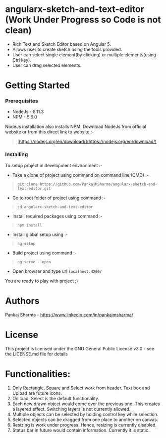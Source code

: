 # angularx-sketch-and-text-editor (Work Under Progress so Code is not clean)
- Rich Text and Sketch Editor based on Angular 5.
- Allows user to create sketch using the tools provided.
- User can select single element(by clicking) or multiple elements(using Ctrl key).
- User can drag selected elements.

# Getting Started

### Prerequisites
- NodeJs - 8.11.3
- NPM - 5.6.0

NodeJs installation also installs NPM.
Download NodeJs from official website or from this direct link to website :-
> [https://nodejs.org/en/download/](https://nodejs.org/en/download/)

### Installing
To setup project in development environment :-
- Take a clone of project using command on command line (CMD) :-
> `git clone https://github.com/PankajMSharma/angularx-sketch-and-text-editor.git`

- Go to root folder of project using command :-
> `cd angularx-sketch-and-text-editor`

- Install required packages using command :-
> `npm install`

- Install global setup using :-
> `ng setup`

- Build project using command :-
> `ng serve --open`

- Open browser and type url `localhost:4200/`

You are ready to play with project ;)

# Authors
Pankaj Sharma - https://www.linkedin.com/in/pankajmsharma/

# License
This project is licensed under the GNU General Public License v3.0 - see the LICENSE.md file for details


# Functionalities:
1. Only Rectangle, Square and Select work from header. Text box and Upload are future icons.
2. On load, Select is the default functionality.
3. Each new drawn object would come over the previous one. This creates a layered effect. Switching layers is not currently allowed.
4. Multiple objects can be selected by holding control key while selection.
5. Selected objects can be dragged from one place to another on canvas.
6. Resizing is work under progress. Hence, resizing is currently disabled.
7. Status bar in future would contain information. Currently it is static.